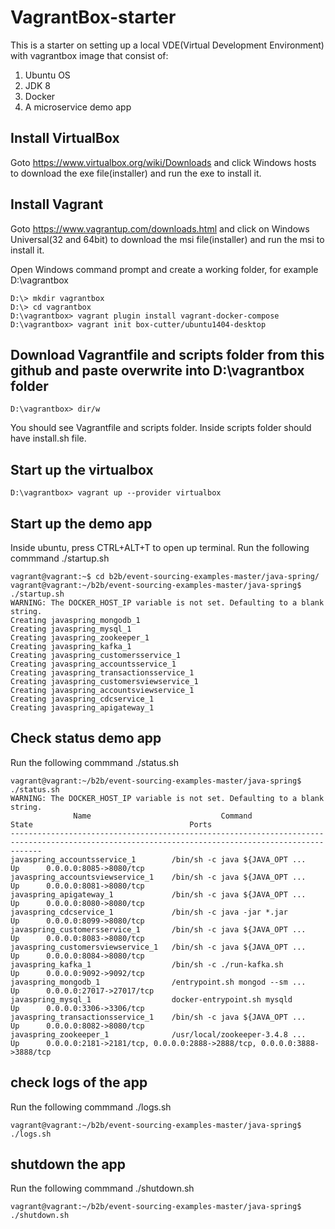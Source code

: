 # VagrantBox-starter
This is a starter on setting up a local VDE(Virtual Development Environment) with vagrantbox image that consist of:
1. Ubuntu OS
2. JDK 8
3. Docker
4. A microservice demo app

## Install VirtualBox
Goto https://www.virtualbox.org/wiki/Downloads and click Windows hosts to download the exe file(installer) and run the exe to install it.

## Install Vagrant
Goto https://www.vagrantup.com/downloads.html and click on Windows Universal(32 and 64bit) to download the msi file(installer) and run the msi to install it.

Open Windows command prompt and create a working folder, for example D:\vagrantbox

```
D:\> mkdir vagrantbox
D:\> cd vagrantbox
D:\vagrantbox> vagrant plugin install vagrant-docker-compose
D:\vagrantbox> vagrant init box-cutter/ubuntu1404-desktop
```

## Download Vagrantfile and scripts folder from this github and paste overwrite into D:\vagrantbox folder
```
D:\vagrantbox> dir/w
```
You should see Vagrantfile and scripts folder. Inside scripts folder should have install.sh file.

## Start up the virtualbox
```
D:\vagrantbox> vagrant up --provider virtualbox
```

## Start up the demo app
Inside ubuntu, press CTRL+ALT+T to open up terminal. 
Run the following commmand ./startup.sh

```
vagrant@vagrant:~$ cd b2b/event-sourcing-examples-master/java-spring/
vagrant@vagrant:~/b2b/event-sourcing-examples-master/java-spring$ ./startup.sh
WARNING: The DOCKER_HOST_IP variable is not set. Defaulting to a blank string.
Creating javaspring_mongodb_1
Creating javaspring_mysql_1
Creating javaspring_zookeeper_1
Creating javaspring_kafka_1
Creating javaspring_customersservice_1
Creating javaspring_accountsservice_1
Creating javaspring_transactionsservice_1
Creating javaspring_customersviewservice_1
Creating javaspring_accountsviewservice_1
Creating javaspring_cdcservice_1
Creating javaspring_apigateway_1
```

## Check status demo app
Run the following commmand ./status.sh
```
vagrant@vagrant:~/b2b/event-sourcing-examples-master/java-spring$ ./status.sh
WARNING: The DOCKER_HOST_IP variable is not set. Defaulting to a blank string.
              Name                             Command               State                                   Ports                                  
---------------------------------------------------------------------------------------------------------------------------------------------------
javaspring_accountsservice_1        /bin/sh -c java ${JAVA_OPT ...   Up      0.0.0.0:8085->8080/tcp                                                 
javaspring_accountsviewservice_1    /bin/sh -c java ${JAVA_OPT ...   Up      0.0.0.0:8081->8080/tcp                                                 
javaspring_apigateway_1             /bin/sh -c java ${JAVA_OPT ...   Up      0.0.0.0:8080->8080/tcp                                                 
javaspring_cdcservice_1             /bin/sh -c java -jar *.jar       Up      0.0.0.0:8099->8080/tcp                                                 
javaspring_customersservice_1       /bin/sh -c java ${JAVA_OPT ...   Up      0.0.0.0:8083->8080/tcp                                                 
javaspring_customersviewservice_1   /bin/sh -c java ${JAVA_OPT ...   Up      0.0.0.0:8084->8080/tcp                                                 
javaspring_kafka_1                  /bin/sh -c ./run-kafka.sh        Up      0.0.0.0:9092->9092/tcp                                                 
javaspring_mongodb_1                /entrypoint.sh mongod --sm ...   Up      0.0.0.0:27017->27017/tcp                                               
javaspring_mysql_1                  docker-entrypoint.sh mysqld      Up      0.0.0.0:3306->3306/tcp                                                 
javaspring_transactionsservice_1    /bin/sh -c java ${JAVA_OPT ...   Up      0.0.0.0:8082->8080/tcp                                                 
javaspring_zookeeper_1              /usr/local/zookeeper-3.4.8 ...   Up      0.0.0.0:2181->2181/tcp, 0.0.0.0:2888->2888/tcp, 0.0.0.0:3888->3888/tcp 
```

## check logs of the app
Run the following commmand ./logs.sh
```
vagrant@vagrant:~/b2b/event-sourcing-examples-master/java-spring$ ./logs.sh
```

## shutdown the app
Run the following commmand ./shutdown.sh
```
vagrant@vagrant:~/b2b/event-sourcing-examples-master/java-spring$ ./shutdown.sh
```
